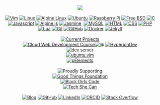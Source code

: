 <div align="center"><a href="https://git.io/streak-stats"><img src="https://github-readme-streak-stats-rosy-ten.vercel.app?user=dntstck&theme=dark&date_format=M%20j%5B%2C%20Y%5D"/></a></div><br>
<!-- Interests -->
<div align="center"><a href="https://vim.org" target="_blank"><img alt="Vim" src="https://img.shields.io/badge/Vim-181717?style=flat-square&logo=vim&logoColor=A6CE39"></a> <a href="https://linux.org" target="_blank"><img alt="Linux" src="https://img.shields.io/badge/Linux-181717?style=flat-square&logo=linux&logoColor=white"></a> <a href="https://alpinelinux.org" target="_blank"><img alt="Alpine Linux" src="https://img.shields.io/badge/Alpine-181717?style=flat-square&logo=alpinelinux"></a> <a href="https://ubuntu.com" target="_blank"><img alt="Ubuntu" src="https://img.shields.io/badge/Ubuntu-181717?style=flat-square&logo=ubuntu"></a> <a href="https://raspberrypi.org" target="_blank"><img alt="Raspberry Pi" src="https://img.shields.io/badge/-Raspberry%20Pi-181717?style=flat-square&logo=Raspberry-Pi&logoColor=C51A4A"></a> <a href="https://freebsd.org" target="_blank"><img alt="Free BSD" src="https://img.shields.io/badge/-FreeBSD-181717?style=flat-square&logo=freebsd&logoColor=maroon"></a> <a href="https://www.w3schools.com/c/c_intro.php" target="_blank"><img alt="C" src="https://img.shields.io/badge/-C-181717?style=flat-square&logo=c&logoColor=5C6BC0"></a> <a href="https://developer.mozilla.org/en-US/docs/Web/JavaScript" target="_blank"><img alt="Javascript" src="https://img.shields.io/badge/-JavaScript-181717?style=flat-square&logo=javascript"></a> <a href="https://alpinejs.dev" target="_blank"><img alt="Alpine.js" src="https://img.shields.io/badge/-Alpine.js-181717?style=flat-square&logo=alpinedotjs"></a> <a href="https://jasmine.github.io/" target="_blank"><img alt="Jasmine" src="https://img.shields.io/badge/-Jasmine-181717?style=flat-square&logo=jasmine"></a> <a href="https://www.typescriptlang.org/" target="_blank"><img alt="" src="https://img.shields.io/badge/-TypeScript-181717?style=flat-square&logo=typescript"></a> <a href="https://www.mysql.com/" target="_blank"><img alt="MySQL" src="https://img.shields.io/badge/-MySQL-181717?style=flat-square&logo=mysql"></a> <a href="https://developer.mozilla.org/en-US/docs/Web/HTML" target="_blank"><img alt="HTML" src="https://img.shields.io/badge/HTML-181717?style=flat-square&logo=html5"></a> <a href="https://developer.mozilla.org/en-US/docs/Web/CSS" target="_blank"><img alt="CSS" src="https://img.shields.io/badge/CSS-181717?style=flat-square&logo=css3&logoColor=2999F9"></a> <a href="https://www.php.net/" target="_blank"><img alt="PHP" src="https://img.shields.io/badge/PHP-181717?style=flat-square&logo=php"></a> <a href="https://lua.org" target="_blank"><img alt="Lua" src="https://img.shields.io/badge/Lua-181717?style=flat-square&logo=lua&logoColor=009F99"></a> <a href="https://git-scm.com" target="_blank"><img alt="Git" src="https://img.shields.io/badge/-Git-181717?style=flat-square&logo=git"></a> <a href="https://github.com" target="_blank"><img alt="GitHub" src="https://img.shields.io/badge/-GitHub-181717?style=flat-square&logo=github"></a> <a href="https://docker.com" target="_blank"><img alt="Docker" src="https://img.shields.io/badge/-Docker-181717?style=flat-square&logo=docker"></a> <a href="https://jekyllrb.com" target="_blank"><img alt="Jekyll" src="https://img.shields.io/badge/-Jekyll-181717?style=flat-square&logo=jekyll"></a>
</div>
<!-- Projects -->
<br>
<div align="center"><a href="https://github.com/dntstck?tab=repositories" target="_blank"><img alt="Current Projects" src="https://img.shields.io/badge/-%20%20[Current%20Projects]%20%20-FE7A16?&logo=git&logoColor=white"></a></div>
<div align="center"><a href="https://github.com/dntstck/CWD-Bootcamp" target="_blank"><img alt="Cloud Web Development Course" src="https://img.shields.io/badge/-Cloud%20Web%20Development%20Course-151515?&logo=cloudfare&logoColor=white"></a><img alt="@" src="https://img.shields.io/badge/-@-FE7A16"> <a href="https://hyperiondev.com" target="_blank"><img alt="HyperionDev" src="https://img.shields.io/badge/-HyperionDev-151515"></a>
<div align="center"><a href="https://dntstck.github.io/blog/devserver" target="_blank"><img alt="dev server" src="https://img.shields.io/badge/-Home%20Dev%20Server-151515?&logo=raspberrypi&logoColor=C51A4A"></a></div>

<div align="center"><a href="https://github.com/dntstck/ubuntu.vim" target="_blank"><img alt="ubuntu.vim" src="https://img.shields.io/badge/-ubuntu.vim-151515?&logo=vim&logoColor=A6CE39"></a></div>

<div align="center"><a href="https://github.com/dntstck/pElements" target="_blank"><img alt="pElements" src="https://img.shields.io/badge/-pElements-151515?&logo=github&logoColor=white"></a></div><br>
 
<!-- Support -->
<div align="center"><img alt="Proudly Supporting" src="https://img.shields.io/badge/-[Proudly%20Supporting]-FE7A16?&logo=githubsponsors&logoColor=white"><br>
<a href="https://www.goodthingsfoundation.org/" target="_blank"><img alt="Good Things Foundation"" src="https://img.shields.io/badge/-Good%20Things%20Foundation-151515?&logo=githubsponsors&logoColor=white"><br>
<a href="https://www.wearebgc.org/" target="_blank"><img alt="Black Girls Code" src="https://img.shields.io/badge/-Black%20Girls%20Code-151515?&logo=githubsponsors&logoColor=white"><br>
<a href="https://www.techshecan.org/" target="_blank"><img alt="Tech She Can" src="https://img.shields.io/badge/-Tech%20She%20Can-151515?&logo=githubsponsors&logoColor=white">
</div>

<!-- Footer -->
<br>
<div align="center">
<a href="https://dntstck.github.io/blog" target="_blank"><img alt="Blog" src="https://img.shields.io/badge/-Developer%20Blog-DD4814?style=flat-square&logo=github&logoColor=black"></a> <a href="https://github.com/dntstck" target="_blank"><img alt="GitHub" src="https://img.shields.io/badge/-@dntstck-181717?style=flat-square&logo=GitHub&logoColor=white"></a> <a href="https://www.linkedin.com/in/drudelarosa" target="_blank"><img alt="LinkedIn" src="https://img.shields.io/badge/-LinkedIn-0077B5?style=flat-square&logo=Linkedin&logoColor=white"></a> <a href="https://orcid.org/0009-0003-6755-7655" target="_blank"><img alt="ORCID" src="https://img.shields.io/badge/-ORCID-A6CE39?style=flat-square&logo=ORCID&logoColor=white"></a> <a href="https://stackoverflow.com/users/28874348/dru-delarosa" target="_blank"><img alt="Stack Overflow" src="https://img.shields.io/badge/-Stack%20Overflow-FE7A16?style=flat-square&logo=Stack-Overflow&logoColor=white"></a></div>
  
